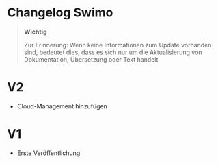 # Changelog Swimo

>**Wichtig**
>
>Zur Erinnerung: Wenn keine Informationen zum Update vorhanden sind, bedeutet dies, dass es sich nur um die Aktualisierung von Dokumentation, Übersetzung oder Text handelt

# V2

- Cloud-Management hinzufügen

# V1

- Erste Veröffentlichung
